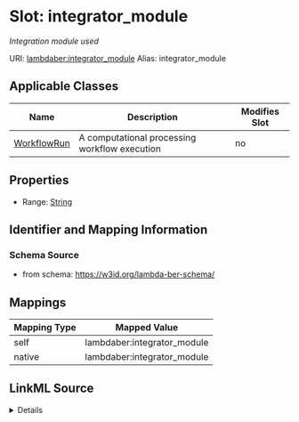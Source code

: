 

# Slot: integrator_module 


_Integration module used_





URI: [lambdaber:integrator_module](https://w3id.org/lambda-ber-schema/integrator_module)
Alias: integrator_module

<!-- no inheritance hierarchy -->





## Applicable Classes

| Name | Description | Modifies Slot |
| --- | --- | --- |
| [WorkflowRun](WorkflowRun.md) | A computational processing workflow execution |  no  |






## Properties

* Range: [String](String.md)




## Identifier and Mapping Information






### Schema Source


* from schema: https://w3id.org/lambda-ber-schema/




## Mappings

| Mapping Type | Mapped Value |
| ---  | ---  |
| self | lambdaber:integrator_module |
| native | lambdaber:integrator_module |




## LinkML Source

<details>
```yaml
name: integrator_module
description: Integration module used
from_schema: https://w3id.org/lambda-ber-schema/
rank: 1000
alias: integrator_module
owner: WorkflowRun
domain_of:
- WorkflowRun
range: string

```
</details>